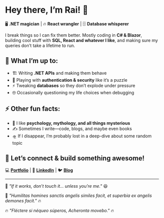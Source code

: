 # Hey there, I’m Rai! 👋  
🖥️ **.NET magician** | 🔥 **React wrangler** | 🗄️ **Database whisperer**  

I break things so I can fix them better. Mostly coding in **C# & Blazor**, building cool stuff with **SQL, React and whatever I like**, and making sure my queries don’t take a lifetime to run.  

## 🚀 What I’m up to:  
- 🏗️ Writing **.NET APIs** and making them behave  
- 🔐 Playing with **authentication & security** like it’s a puzzle  
- ⚡ Tweaking **databases** so they don’t explode under pressure  
- 🤓 Occasionally questioning my life choices when debugging  

## ⚡ Other fun facts:  
- 🧠 I like **psychology, mythology, and all things mysterious**  
- ✍️ Sometimes I write—code, blogs, and maybe even books  
- 🛸 If I disappear, I’m probably lost in a deep-dive about some random topic  

## 📌 Let’s connect & build something awesome!  
💻 [**Portfolio**](https://raizela.net/Portofolio/) | 🏢 [**LinkedIn**](https://www.linkedin.com/in/raimonda-zela-32793b212/) | 🐦 [**Blog**](https://thecutenerd.com/)  

---
🔹 _"If it works, don’t touch it... unless you’re me."_ 😆

🌟 _"Humilitas homines sanctis angelis similes facit, et superbia ex angelis demones facit."_ 🔥

🔥 _"Fléctere si néqueo súperos, Acheronta movebo."_ 🔥

